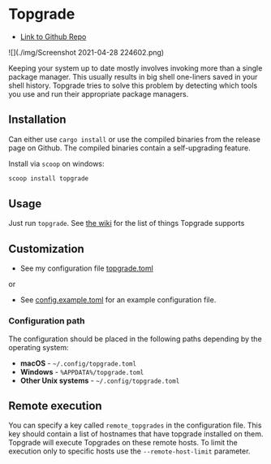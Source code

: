 # Topgrade

- [Link to Github Repo](https://github.com/r-darwish/topgrade)

![](./img/Screenshot 2021-04-28 224602.png)

Keeping your system up to date mostly involves invoking more than a single package manager. This
usually results in big shell one-liners saved in your shell history. Topgrade tries to solve this
problem by detecting which tools you use and run their appropriate package managers.

## Installation

Can either use `cargo install` or use the compiled binaries from the release
page on Github. The compiled binaries contain a self-upgrading feature.

Install via `scoop` on windows:

```powershell
scoop install topgrade
```

## Usage

Just run `topgrade`. See [the wiki](https://github.com/r-darwish/topgrade/wiki/Step-list) for the list of things Topgrade supports

## Customization

- See my configuration file [topgrade.toml](./topgrade.toml)

or

- See [config.example.toml](./config.example.toml) for an example configuration file.

### Configuration path

The configuration should be placed in the following paths depending by the operating system:

- **macOS** - `~/.config/topgrade.toml`
- **Windows** - `%APPDATA%/topgrade.toml`
- **Other Unix systems** - `~/.config/topgrade.toml`

## Remote execution

You can specify a key called `remote_topgrades` in the configuration file. This key should contain a
list of hostnames that have topgrade installed on them. Topgrade will execute Topgrades on these
remote hosts. To limit the execution only to specific hosts use the `--remote-host-limit` parameter.
